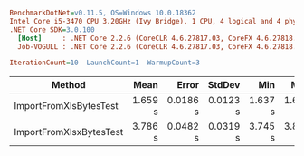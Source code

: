 ``` ini

BenchmarkDotNet=v0.11.5, OS=Windows 10.0.18362
Intel Core i5-3470 CPU 3.20GHz (Ivy Bridge), 1 CPU, 4 logical and 4 physical cores
.NET Core SDK=3.0.100
  [Host]     : .NET Core 2.2.6 (CoreCLR 4.6.27817.03, CoreFX 4.6.27818.02), 64bit RyuJIT
  Job-VOGULL : .NET Core 2.2.6 (CoreCLR 4.6.27817.03, CoreFX 4.6.27818.02), 64bit RyuJIT

IterationCount=10  LaunchCount=1  WarmupCount=3  

```
|                  Method |    Mean |    Error |   StdDev |     Min |     Max |  Median |      Gen 0 |      Gen 1 |     Gen 2 | Allocated |
|------------------------ |--------:|---------:|---------:|--------:|--------:|--------:|-----------:|-----------:|----------:|----------:|
|  ImportFromXlsBytesTest | 1.659 s | 0.0186 s | 0.0123 s | 1.637 s | 1.674 s | 1.663 s | 52000.0000 | 16000.0000 | 2000.0000 | 253.25 MB |
| ImportFromXlsxBytesTest | 3.786 s | 0.0482 s | 0.0319 s | 3.745 s | 3.853 s | 3.779 s | 93000.0000 | 35000.0000 | 3000.0000 | 490.18 MB |
